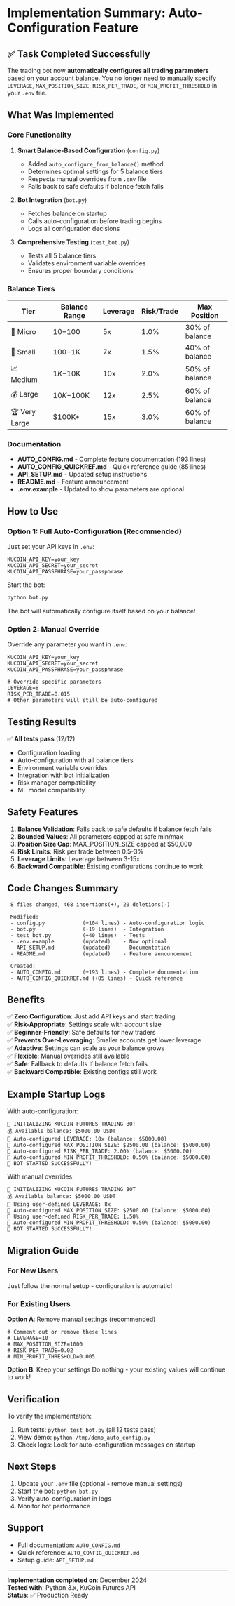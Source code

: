 # Implementation Summary: Auto-Configuration Feature

## ✅ Task Completed Successfully

The trading bot now **automatically configures all trading parameters** based on your account balance. You no longer need to manually specify `LEVERAGE`, `MAX_POSITION_SIZE`, `RISK_PER_TRADE`, or `MIN_PROFIT_THRESHOLD` in your `.env` file.

## What Was Implemented

### Core Functionality

1. **Smart Balance-Based Configuration** (`config.py`)
   - Added `auto_configure_from_balance()` method
   - Determines optimal settings for 5 balance tiers
   - Respects manual overrides from `.env` file
   - Falls back to safe defaults if balance fetch fails

2. **Bot Integration** (`bot.py`)
   - Fetches balance on startup
   - Calls auto-configuration before trading begins
   - Logs all configuration decisions

3. **Comprehensive Testing** (`test_bot.py`)
   - Tests all 5 balance tiers
   - Validates environment variable overrides
   - Ensures proper boundary conditions

### Balance Tiers

| Tier | Balance Range | Leverage | Risk/Trade | Max Position |
|------|---------------|----------|------------|--------------|
| 🐣 Micro | $10-$100 | 5x | 1.0% | 30% of balance |
| 💼 Small | $100-$1K | 7x | 1.5% | 40% of balance |
| 📈 Medium | $1K-$10K | 10x | 2.0% | 50% of balance |
| 💰 Large | $10K-$100K | 12x | 2.5% | 60% of balance |
| 🏆 Very Large | $100K+ | 15x | 3.0% | 60% of balance |

### Documentation

- **AUTO_CONFIG.md** - Complete feature documentation (193 lines)
- **AUTO_CONFIG_QUICKREF.md** - Quick reference guide (85 lines)
- **API_SETUP.md** - Updated setup instructions
- **README.md** - Feature announcement
- **.env.example** - Updated to show parameters are optional

## How to Use

### Option 1: Full Auto-Configuration (Recommended)

Just set your API keys in `.env`:
```env
KUCOIN_API_KEY=your_key
KUCOIN_API_SECRET=your_secret
KUCOIN_API_PASSPHRASE=your_passphrase
```

Start the bot:
```bash
python bot.py
```

The bot will automatically configure itself based on your balance!

### Option 2: Manual Override

Override any parameter you want in `.env`:
```env
KUCOIN_API_KEY=your_key
KUCOIN_API_SECRET=your_secret
KUCOIN_API_PASSPHRASE=your_passphrase

# Override specific parameters
LEVERAGE=8
RISK_PER_TRADE=0.015
# Other parameters will still be auto-configured
```

## Testing Results

✅ **All tests pass** (12/12)
- Configuration loading
- Auto-configuration with all balance tiers
- Environment variable overrides
- Integration with bot initialization
- Risk manager compatibility
- ML model compatibility

## Safety Features

1. **Balance Validation**: Falls back to safe defaults if balance fetch fails
2. **Bounded Values**: All parameters capped at safe min/max
3. **Position Size Cap**: MAX_POSITION_SIZE capped at $50,000
4. **Risk Limits**: Risk per trade between 0.5-3%
5. **Leverage Limits**: Leverage between 3-15x
6. **Backward Compatible**: Existing configurations continue to work

## Code Changes Summary

```
 8 files changed, 468 insertions(+), 20 deletions(-)
 
 Modified:
 - config.py            (+104 lines) - Auto-configuration logic
 - bot.py               (+19 lines)  - Integration
 - test_bot.py          (+40 lines)  - Tests
 - .env.example         (updated)    - Now optional
 - API_SETUP.md         (updated)    - Documentation
 - README.md            (updated)    - Feature announcement
 
 Created:
 - AUTO_CONFIG.md       (+193 lines) - Complete documentation
 - AUTO_CONFIG_QUICKREF.md (+85 lines) - Quick reference
```

## Benefits

✅ **Zero Configuration**: Just add API keys and start trading  
✅ **Risk-Appropriate**: Settings scale with account size  
✅ **Beginner-Friendly**: Safe defaults for new traders  
✅ **Prevents Over-Leveraging**: Smaller accounts get lower leverage  
✅ **Adaptive**: Settings can scale as your balance grows  
✅ **Flexible**: Manual overrides still available  
✅ **Safe**: Fallback to defaults if balance fetch fails  
✅ **Backward Compatible**: Existing configs still work  

## Example Startup Logs

With auto-configuration:
```
🤖 INITIALIZING KUCOIN FUTURES TRADING BOT
💰 Available balance: $5000.00 USDT
🤖 Auto-configured LEVERAGE: 10x (balance: $5000.00)
🤖 Auto-configured MAX_POSITION_SIZE: $2500.00 (balance: $5000.00)
🤖 Auto-configured RISK_PER_TRADE: 2.00% (balance: $5000.00)
🤖 Auto-configured MIN_PROFIT_THRESHOLD: 0.50% (balance: $5000.00)
🚀 BOT STARTED SUCCESSFULLY!
```

With manual overrides:
```
🤖 INITIALIZING KUCOIN FUTURES TRADING BOT
💰 Available balance: $5000.00 USDT
📌 Using user-defined LEVERAGE: 8x
🤖 Auto-configured MAX_POSITION_SIZE: $2500.00 (balance: $5000.00)
📌 Using user-defined RISK_PER_TRADE: 1.50%
🤖 Auto-configured MIN_PROFIT_THRESHOLD: 0.50% (balance: $5000.00)
🚀 BOT STARTED SUCCESSFULLY!
```

## Migration Guide

### For New Users
Just follow the normal setup - configuration is automatic!

### For Existing Users

**Option A**: Remove manual settings (recommended)
```env
# Comment out or remove these lines
# LEVERAGE=10
# MAX_POSITION_SIZE=1000
# RISK_PER_TRADE=0.02
# MIN_PROFIT_THRESHOLD=0.005
```

**Option B**: Keep your settings
Do nothing - your existing values will continue to work!

## Verification

To verify the implementation:
1. Run tests: `python test_bot.py` (all 12 tests pass)
2. View demo: `python /tmp/demo_auto_config.py`
3. Check logs: Look for auto-configuration messages on startup

## Next Steps

1. Update your `.env` file (optional - remove manual settings)
2. Start the bot: `python bot.py`
3. Verify auto-configuration in logs
4. Monitor bot performance

## Support

- Full documentation: `AUTO_CONFIG.md`
- Quick reference: `AUTO_CONFIG_QUICKREF.md`
- Setup guide: `API_SETUP.md`

---

**Implementation completed on**: December 2024  
**Tested with**: Python 3.x, KuCoin Futures API  
**Status**: ✅ Production Ready
